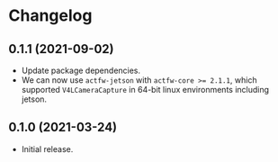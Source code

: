 # Changelog

## 0.1.1 (2021-09-02)

- Update package dependencies.
 - We can now use `actfw-jetson` with `actfw-core >= 2.1.1`, which supported `V4LCameraCapture` in 64-bit linux environments including jetson.

## 0.1.0 (2021-03-24)

- Initial release.

